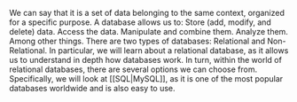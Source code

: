 We can say that it is a set of data belonging to the same context, organized for a specific purpose. A database allows us to: Store (add, modify, and delete) data. Access the data. Manipulate and combine them. Analyze them. Among other things. There are two types of databases: Relational and Non-Relational. In particular, we will learn about a relational database, as it allows us to understand in depth how databases work. In turn, within the world of relational databases, there are several options we can choose from. Specifically, we will look at [[SQL|MySQL]], as it is one of the most popular databases worldwide and is also easy to use.